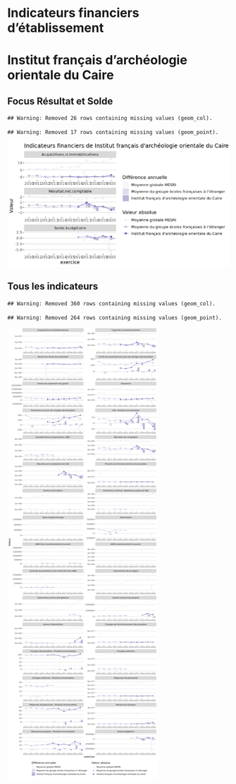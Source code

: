 Indicateurs financiers d’établissement
================

# Institut français d’archéologie orientale du Caire

## Focus Résultat et Solde

    ## Warning: Removed 26 rows containing missing values (geom_col).

    ## Warning: Removed 17 rows containing missing values (geom_point).

![](institut_français_d_archéologie_orientale_du_caire_files/figure-gfm/etab.focus-1.png)<!-- -->

## Tous les indicateurs

    ## Warning: Removed 360 rows containing missing values (geom_col).

    ## Warning: Removed 264 rows containing missing values (geom_point).

![](institut_français_d_archéologie_orientale_du_caire_files/figure-gfm/etab-1.png)<!-- -->
